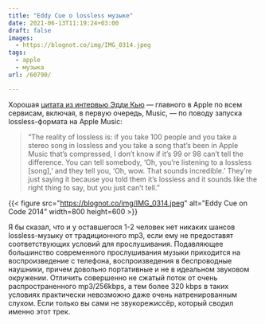 ```yaml
---
title: "Eddy Cue о lossless музыке"
date: 2021-06-13T11:19:24+03:00
draft: false
images:
  - https://blognot.co/img/IMG_0314.jpeg
tags:
  - apple
  - музыка
url: /60790/

---
```

Хорошая [цитата из интервью Эдди Кью](https://mgs.blog/eddy-cues-honesty-on-apple-music-lossless-551ef1cb0c3c) — главного в Apple по всем сервисам, включая, в первую очередь, Music, — по поводу запуска lossless-формата на Apple Music:
> “The reality of lossless is: if you take 100 people and you take a stereo song in lossless and you take a song that’s been in Apple Music that’s compressed, I don’t know if it’s 99 or 98 can’t tell the difference. You can tell somebody, ‘Oh, you’re listening to a lossless [song],’ and they tell you, ‘Oh, wow. That sounds incredible.’ They’re just saying it because you told them it’s lossless and it sounds like the right thing to say, but you just can’t tell.”

{{< figure src="https://blognot.co/img/IMG_0314.jpeg" alt="Eddy Cue on Code 2014" width=800 height=600 >}}

Я бы сказал, что и у оставшегося 1-2 человек нет никаких шансов lossless-музыку от традиционного mp3, если ему не предоставят соответствующих условий для прослушивания. Подавляющее большинство современного прослушивания музыки приходится на воспроизведение с телефона, воспроизведения в беспроводные наушники, причем довольно портативные и не в идеальном звуковом окружении. Отличить совершенно не сжатый поток от очень распространенного mp3/256kbps, а тем более 320 kbps в таких условиях практически невозможно даже очень натренированным слухом. Если только вы сами не звукорежиссёр, который сводил именно этот трек.